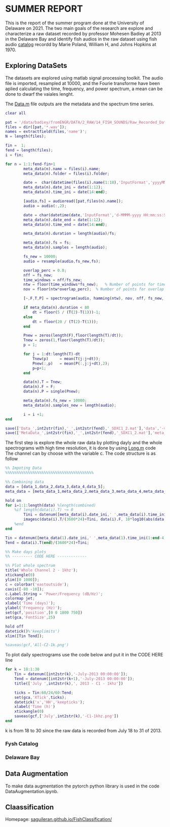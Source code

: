 # SUMMER REPORT

This is the report of the summer program done at the University of Delaware on 2021. The two main goals of the research are explore and characterize a raw dataset recorded by professor Mohesen Badiey at 2013 in the Delaware Bay and identify fish audios in the raw dataset using fish audio [catalog](https://github.com/saguileran/FishClassification/blob/main/Catalog.pdf) recordd by Marie Poland, William H, and Johns Hopkins at 1970.


## Exploring DataSets

The datasets are explored using matlab signal processing toolkit. The audio file is imported, resampled at 10000, and the Fourie transforme have been aplied calculating the time, frequency, and power spectrum, a mean can be done to dwarf the vaiales lenght.

The [Data.m](https://github.com/saguileran/FishClassification/blob/main/Data.m) file outputs are the metadata and the spectrum time series.

```matlab
clear all

pat = '/data/badiey/fromENGR/DATA/2_RAW/14_FISH_SOUNDS/Raw_Recorded_Data/SDXC1/Converted Data_1/';
files = dir([pat,'*.wav']);
names = extractfield(files,'name')';
N = length(files);

fin =  1;
fend = length(files);
i = fin;

for n = 1:1:fend-fin+1
        meta_data(n).name = files(i).name;
        meta_data(n).folder = files(i).folder;

        date =  char(datetime(files(i).name(1:18),'InputFormat','yyyyMMdd_HHmmss_SSS','Format','d-MMMM-yyyy HH:mm:ss:SSS'));
        meta_data(n).date_ini = date(1:12);
        meta_data(n).time_ini = date(14:end);

        [audio,fs] = audioread([pat,files(n).name]);
        audio = audio(:,2);

        date = char(datetime(date,'InputFormat','d-MMMM-yyyy HH:mm:ss:SSS','Format','d-MMMM-yyyy HH:mm:ss:SSS') + seconds(length(audio)/fs));
        meta_data(n).date_end = date(1:12);
        meta_data(n).time_end = date(14:end);

        meta_data(n).duration = length(audio)/fs;

        meta_data(n).fs = fs;
        meta_data(n).samples = length(audio);  

        fs_new = 10000;
        audio = resample(audio,fs_new,fs);

        overlap_perc = 0.8;
        nff = fs_new;
        time_windows = nff/fs_new;
        ntw = floor(time_windows*fs_new);   % Number of points for time windows
        nov = floor(ntw*overlap_perc);  % Number of points for overlap

        [~,F,T,P] = spectrogram(audio, hamming(ntw), nov, nff, fs_new, 'yaxis');

        if meta_data(n).duration < 80
            dt = floor(5 / (T(2)-T(1)))-1;
        else
            dt = floor(20 / (T(2)-T(1)));
        end        

        Pnew = zeros(length(F),floor(length(T)/dt));
        Tnew = zeros(1,floor(length(T)/dt));
        p = 1;        

        for j = 1:dt:length(T)-dt
            Tnew(p)     = mean(T(j:j+dt));
            Pnew(:,p)   = mean(P(:,j:j+dt),2);
            p=p+1;
        end

        data(n).T = Tnew;
        data(n).F = F;
        data(n).P = single(Pnew);

        meta_data(n).fs_new = 10000;
        meta_data(n).samples_new = length(audio);

        i = i +1;
end

save(['Data_',int2str(fin),'_',int2str(fend),'_SDXC1_2.mat'],'data','-v7.3')
save(['MetaData_',int2str(fin),'_',int2str(fend),'_SDXC1_2.mat'],'meta_data','-v7.3')
```

The first step is explore the whole raw data by plotting dayly and the whole spectrograms with high time resolution, it is done by using [Long.m](https://github.com/saguileran/FishClassification/blob/main/Data.m) code
The channel can by choose with the variable c. The code structure is as follow

```matlab
%% Impoting Data
%%%%%%%%%%%%%%%%%%%%%%%%%%%%%%%%%%%%%%%

%% Combining data
data = [data_1,data_2,data_3,data_4,data_5];
meta_data = [meta_data_1,meta_data_2,meta_data_3,meta_data_4,meta_data_5];

hold on
for i=1:1:length(data) %length(combined)
    %if length(data(i).T) ~= 0
        Tini = datenum([meta_data(i).date_ini,' ',meta_data(i).time_ini(1:end-4)]);
        imagesc(data(i).T/(3600*24)+Tini, data(i).F, 10*log10(abs(data(i).P)))  
    %end
end

Tin = datenum([meta_data(1).date_ini,' ',meta_data(1).time_ini(1:end-4)]);
Tend = data(i).T(end)/(3600*24)+Tini;

%% Make days plots
%% --------- CODE HERE -------------

%% Plot whole spectrum
title('Whole Channel 2 - 1khz');
xtickangle(0)
ylim([0 1000]);
c = colorbar('eastoutside');
caxis([-80 -10]);
c.Label.String = 'Power/Frequency (dB/Hz)';
colormap jet;
xlabel('Time (days)');
ylabel('Frequency (Hz)');
set(gcf,'position',[0 0 1800 750])
set(gca,'FontSize',25)

hold off
datetick()%'keeplimits')
xlim([Tin Tend]);

%saveas(gcf,'All-C2-1k.png')
```

To plot daily spectrograms use the code below and put it in the CODE HERE line

```Matlab
for k = 18:1:30
    Tin = datenum([int2str(k),'-July-2013 00:00:00']);
    Tend = datenum([int2str(k+1),'-July-2013 00:00:00']);
    title(['July ',int2str(k),', 2013 - C1 - 1khz'])

    ticks = Tin:60/24/60:Tend;
    set(gca,'XTick',ticks);
    datetick('x','HH','keepticks');
    xlabel('Time (h)')
    xtickangle(0)
    saveas(gcf,['July',int2str(k),'-C1-1khz.png'])
end
```

k is from 18 to 30 since the raw data is recorded from July 18 to 31 of 2013.


### Fysh Catalog 


### Delaware Bay


## Data Augmentation

To make data augmentation the pytorch python library is used in the code DataAugmentation.ipynb.




## Claassification

Homepage: [saguileran.github.io/FishClassification/](https://saguileran.github.io/FishClassification/)
